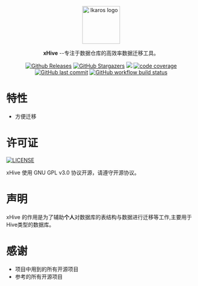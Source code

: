 <p align="center">
    <a href="#" target="_blank">
        <img width="100" src="assets/logo.png" alt="Ikaros logo" />
    </a>
</p>

<p align="center"><b>xHive</b> --专注于数据仓库的高效率数据迁移工具。</p>



<p align="center">
<a href="https://github.com/hackerlengyue/xHive/releases"><img alt="Github Releases" src="https://img.shields.io/github/v/release/hackerlengyue/xHive?include_prereleases&style=flat-square" /></a>
<a href="https://github.com/hackerlengyue/xHive/stargazers"><img alt="GitHub Stargazers" src="https://img.shields.io/github/stars/hackerlengyue/xHive.svg?style=flat-square&label=Stars&logo=github" /></a>
<a href="https://github.com/hackerlengyue/xHive/issues"><img src="https://img.shields.io/github/issues/hackerlengyue/xHive?color=blue&style=flat-square"/></a>
<a href="https://app.codecov.io/github/hackerlengyue/xHive"><img alt="code coverage" src="https://img.shields.io/codecov/c/github/hackerlengyue/xHive/master?style=flat-square" /></a>
<a href="https://github.com/hackerlengyue/xHive/commits"><img alt="GitHub last commit" src="https://img.shields.io/github/last-commit/hackerlengyue/xHive.svg?style=flat-square" /></a>
<a href="https://github.com/hackerlengyue/xHive/actions"><img alt="GitHub workflow build status" src="https://img.shields.io/github/actions/workflow/status/hackerlengyue/xHive/ikaros-server-ci.yml?branch=master&style=flat-square" /></a>
<br />
</p>

# 特性

- 方便迁移



# 许可证

<a href="https://github.com/hackerlengyue/xHive/blob/master/LICENSE"><img alt="LICENSE" src="https://img.shields.io/github/license/hackerlengyue/xHive?style=flat-square" /></a>

xHive 使用 GNU GPL v3.0 协议开源，请遵守开源协议。

# 声明

xHive 的作用是为了辅助**个人**对数据库的表结构与数据进行迁移等工作,主要用于Hive类型的数据库。


# 感谢

- 项目中用到的所有开源项目
- 参考的所有开源项目
